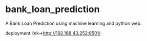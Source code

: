 # bank_loan_prediction
A Bank Loan Prediction using machine learning and python web.

deployment link->http://192.168.43.252:8501/
